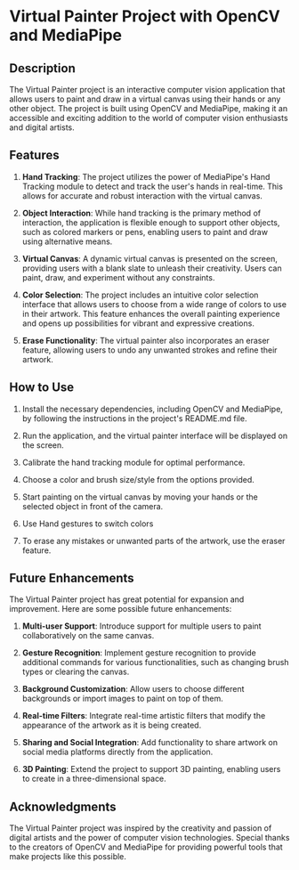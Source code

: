 # Virtual Painter Project with OpenCV and MediaPipe



## Description
The Virtual Painter project is an interactive computer vision application that allows users to paint and draw in a virtual canvas using their hands or any other object. The project is built using OpenCV and MediaPipe, making it an accessible and exciting addition to the world of computer vision enthusiasts and digital artists.

## Features
1. **Hand Tracking**: The project utilizes the power of MediaPipe's Hand Tracking module to detect and track the user's hands in real-time. This allows for accurate and robust interaction with the virtual canvas.

2. **Object Interaction**: While hand tracking is the primary method of interaction, the application is flexible enough to support other objects, such as colored markers or pens, enabling users to paint and draw using alternative means.

3. **Virtual Canvas**: A dynamic virtual canvas is presented on the screen, providing users with a blank slate to unleash their creativity. Users can paint, draw, and experiment without any constraints.

4. **Color Selection**: The project includes an intuitive color selection interface that allows users to choose from a wide range of colors to use in their artwork. This feature enhances the overall painting experience and opens up possibilities for vibrant and expressive creations.

6. **Erase Functionality**: The virtual painter also incorporates an eraser feature, allowing users to undo any unwanted strokes and refine their artwork.

## How to Use
1. Install the necessary dependencies, including OpenCV and MediaPipe, by following the instructions in the project's README.md file.

2. Run the application, and the virtual painter interface will be displayed on the screen.

3. Calibrate the hand tracking module for optimal performance.

4. Choose a color and brush size/style from the options provided.

5. Start painting on the virtual canvas by moving your hands or the selected object in front of the camera.

6. Use Hand gestures to switch colors

7. To erase any mistakes or unwanted parts of the artwork, use the eraser feature.

## Future Enhancements
The Virtual Painter project has great potential for expansion and improvement. Here are some possible future enhancements:

1. **Multi-user Support**: Introduce support for multiple users to paint collaboratively on the same canvas.

2. **Gesture Recognition**: Implement gesture recognition to provide additional commands for various functionalities, such as changing brush types or clearing the canvas.

3. **Background Customization**: Allow users to choose different backgrounds or import images to paint on top of them.

4. **Real-time Filters**: Integrate real-time artistic filters that modify the appearance of the artwork as it is being created.

5. **Sharing and Social Integration**: Add functionality to share artwork on social media platforms directly from the application.

6. **3D Painting**: Extend the project to support 3D painting, enabling users to create in a three-dimensional space.

## Acknowledgments
The Virtual Painter project was inspired by the creativity and passion of digital artists and the power of computer vision technologies. Special thanks to the creators of OpenCV and MediaPipe for providing powerful tools that make projects like this possible.
